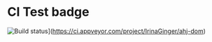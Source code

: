 # CI Test badge

![Build status](https://ci.appveyor.com/api/projects/status/5mcyrufdcrkkakqy?svg=true)](https://ci.appveyor.com/project/IrinaGinger/ahj-dom)